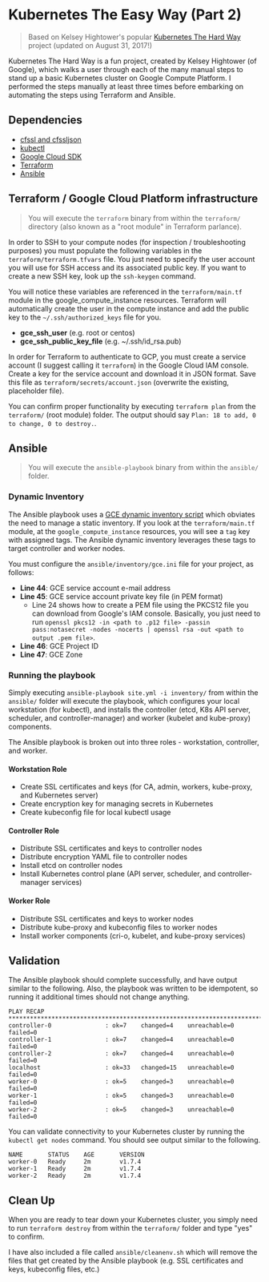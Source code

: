 # Kubernetes The Easy Way (Part 2)


> Based on Kelsey Hightower's popular <a href="https://github.com/kelseyhightower/kubernetes-the-hard-way">Kubernetes The Hard Way</a> project (updated on August 31, 2017!)

Kubernetes The Hard Way is a fun project, created by Kelsey Hightower (of Google), which walks a user through each of the many manual steps to stand up a basic Kubernetes cluster on Google Compute Platform. I performed the steps manually at least three times before embarking on automating the steps using Terraform and Ansible.

## Dependencies

* [cfssl and cfssljson](https://github.com/kelseyhightower/kubernetes-the-hard-way/blob/master/docs/02-client-tools.md)
* [kubectl](https://github.com/kelseyhightower/kubernetes-the-hard-way/blob/master/docs/02-client-tools.md)
* [Google Cloud SDK](https://cloud.google.com/sdk/gcloud/)
* [Terraform](http://www.terraform.io)
* [Ansible](https://github.com/ansible/ansible)

## Terraform / Google Cloud Platform infrastructure

> You will execute the `terraform` binary from within the `terraform/` directory (also known as a "root module" in Terraform parlance).

In order to SSH to your compute nodes (for inspection / troubleshooting purposes) you must populate the following variables in the `terraform/terraform.tfvars` file. You just need to specify the user account you will use for SSH access and its associated public key. If you want to create a new SSH key, look up the `ssh-keygen` command.

You will notice these variables are referenced in the `terraform/main.tf` module in the google_compute_instance resources. Terraform will automatically create the user in the compute instance and add the public key to the `~/.ssh/authorized_keys` file for you.

* __gce_ssh_user__ (e.g. root or centos)
* __gce_ssh_public_key_file__ (e.g. ~/.ssh/id_rsa.pub)

In order for Terraform to authenticate to GCP, you must create a service account (I suggest calling it `terraform`) in the Google Cloud IAM console. Create a key for the service account and download it in JSON format. Save this file as `terraform/secrets/account.json` (overwrite the existing, placeholder file).

You can confirm proper functionality by executing `terraform plan` from the `terraform/` (root module) folder. The output should say `Plan: 18 to add, 0 to change, 0 to destroy.`.

## Ansible

> You will execute the `ansible-playbook` binary from within the `ansible/` folder.

### Dynamic Inventory

The Ansible playbook uses a <a href="https://github.com/ansible/ansible/tree/devel/contrib/inventory">GCE dynamic inventory script</a> which obviates the need to manage a static inventory. If you look at the `terraform/main.tf` module, at the `google_compute_instance` resources, you will see a `tag` key with assigned tags. The Ansible dynamic inventory leverages these tags to target controller and worker nodes.

You must configure the `ansible/inventory/gce.ini` file for your project, as follows:

  * __Line 44__: GCE service account e-mail address
  * __Line 45__: GCE service account private key file (in PEM format)
    + Line 24 shows how to create a PEM file using the PKCS12 file you can download from Google's IAM console. Basically, you just need to run `openssl pkcs12 -in <path to .p12 file> -passin pass:notasecret -nodes -nocerts | openssl rsa -out <path to output .pem file>`.
  * __Line 46__: GCE Project ID
  * __Line 47__: GCE Zone

### Running the playbook

Simply executing `ansible-playbook site.yml -i inventory/` from within the `ansible/` folder will execute the playbook, which configures your local workstation (for kubectl), and installs the controller (etcd, K8s API server, scheduler, and controller-manager) and worker (kubelet and kube-proxy) components.

The Ansible playbook is broken out into three roles - workstation, controller, and worker.

#### Workstation Role

* Create SSL certificates and keys (for CA, admin, workers, kube-proxy, and Kubernetes server)
* Create encryption key for managing secrets in Kubernetes
* Create kubeconfig file for local kubectl usage

#### Controller Role

* Distribute SSL certificates and keys to controller nodes
* Distribute encryption YAML file to controller nodes
* Install etcd on controller nodes
* Install Kubernetes control plane (API server, scheduler, and controller-manager services)

#### Worker Role

* Distribute SSL certificates and keys to worker nodes
* Distribute kube-proxy and kubeconfig files to worker nodes
* Install worker components (cri-o, kubelet, and kube-proxy services)

## Validation

The Ansible playbook should complete successfully, and have output similar to the following. Also, the playbook was written to be idempotent, so running it additional times should not change anything.

```
PLAY RECAP **************************************************************************
controller-0               : ok=7    changed=4    unreachable=0    failed=0
controller-1               : ok=7    changed=4    unreachable=0    failed=0
controller-2               : ok=7    changed=4    unreachable=0    failed=0
localhost                  : ok=33   changed=15   unreachable=0    failed=0
worker-0                   : ok=5    changed=3    unreachable=0    failed=0
worker-1                   : ok=5    changed=3    unreachable=0    failed=0
worker-2                   : ok=5    changed=3    unreachable=0    failed=0
```

You can validate connectivity to your Kubernetes cluster by running the `kubectl get nodes` command. You should see output similar to the following.

```
NAME       STATUS    AGE       VERSION
worker-0   Ready     2m        v1.7.4
worker-1   Ready     2m        v1.7.4
worker-2   Ready     2m        v1.7.4
```

## Clean Up

When you are ready to tear down your Kubernetes cluster, you simply need to run `terraform destroy` from within the `terraform/` folder and type "yes" to confirm.

I have also included a file called `ansible/cleanenv.sh` which will remove the files that get created by the Ansible playbook (e.g. SSL certificates and keys, kubeconfig files, etc.)
